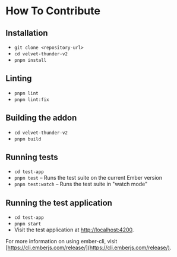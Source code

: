 # How To Contribute

## Installation

- `git clone <repository-url>`
- `cd velvet-thunder-v2`
- `pnpm install`

## Linting

- `pnpm lint`
- `pnpm lint:fix`

## Building the addon

- `cd velvet-thunder-v2`
- `pnpm build`

## Running tests

- `cd test-app`
- `pnpm test` – Runs the test suite on the current Ember version
- `pnpm test:watch` – Runs the test suite in "watch mode"

## Running the test application

- `cd test-app`
- `pnpm start`
- Visit the test application at [http://localhost:4200](http://localhost:4200).

For more information on using ember-cli, visit [https://cli.emberjs.com/release/](https://cli.emberjs.com/release/).
